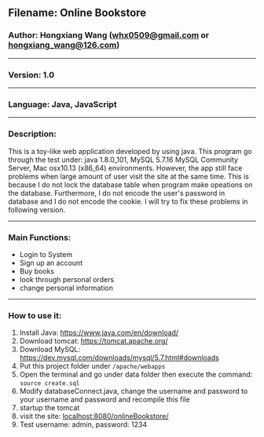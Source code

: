 ## Filename: Online Bookstore

### Author: Hongxiang Wang (whx0509@gmail.com or hongxiang_wang@126.com)
---
### Version: 1.0
---
### Language: Java, JavaScript
---
### Description:

This is a toy-like web application developed by using java. This program go
through the test under: java 1.8.0_101, MySQL 5.7.16 MySQL Community Server,
Mac osx10.13 (x86_64) environments. However, the app still face problems
when large amount of user visit the site at the same time. This is because I do 
not lock the database table when program make opeations on the database. 
Furthermore, I do not encode the user's password in database and I do not encode 
the cookie. I will try to fix these problems in following version.

---

### Main Functions:
+ Login to System
+ Sign up an account
+ Buy books
+ look through personal orders
+ change personal information
---

### How to use it:
1. Install Java: <https://www.java.com/en/download/>
2. Download tomcat: <https://tomcat.apache.org/>
3. Download MySQL: <https://dev.mysql.com/downloads/mysql/5.7.html#downloads>
4. Put this project folder under `/apache/webapps`
5. Open the terminal and go under data folder then execute the command:
`source create.sql`
6. Modify databaseConnect.java, change the username and password to your username
and password and recompile this file
7. startup the tomcat
8. visit the site: <localhost:8080/onlineBookstore/>
9. Test username: admin, password: 1234